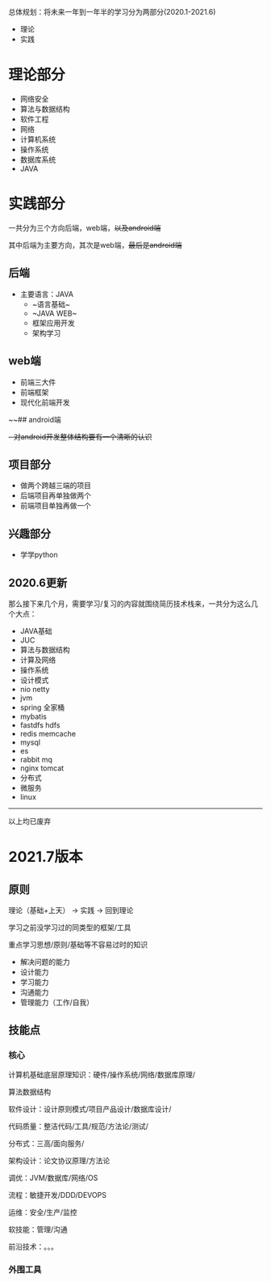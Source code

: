 
总体规划：将未来一年到一年半的学习分为两部分(2020.1-2021.6)

- 理论
- 实践

# 理论部分

- 网络安全
- 算法与数据结构
- 软件工程
- 网络
- 计算机系统
- 操作系统
- 数据库系统
- JAVA

# 实践部分

一共分为三个方向后端，web端，~~以及android端~~

其中后端为主要方向，其次是web端，~~最后是android端~~

## 后端

- 主要语言：JAVA
  - ~语言基础~
  - ~JAVA WEB~
  - 框架应用开发
  - 架构学习

## web端

- 前端三大件
- 前端框架
- 现代化前端开发

~~## android端
    
~~- 对android开发整体结构要有一个清晰的认识~~

## 项目部分

- 做两个跨越三端的项目
- 后端项目再单独做两个
- 前端项目单独再做一个

## 兴趣部分

- 学学python

## 2020.6更新

那么接下来几个月，需要学习/复习的内容就围绕简历技术栈来，一共分为这么几个大点：

- JAVA基础
- JUC
- 算法与数据结构
- 计算及网络
- 操作系统
- 设计模式
- nio netty
- jvm
- spring 全家桶
- mybatis
- fastdfs hdfs
- redis memcache
- mysql
- es
- rabbit mq
- nginx tomcat
- 分布式
- 微服务
- linux

----

以上均已废弃

# 2021.7版本

## 原则

理论（基础+上天） -> 实践 -> 回到理论

学习之前没学习过的同类型的框架/工具

重点学习思想/原则/基础等不容易过时的知识

- 解决问题的能力
- 设计能力
- 学习能力
- 沟通能力
- 管理能力（工作/自我）

## 技能点

### 核心

计算机基础底层原理知识：硬件/操作系统/网络/数据库原理/

算法数据结构

软件设计：设计原则模式/项目产品设计/数据库设计/

代码质量：整洁代码/工具/规范/方法论/测试/

分布式：三高/面向服务/

架构设计：论文协议原理/方法论

调优：JVM/数据库/网络/OS

流程：敏捷开发/DDD/DEVOPS

运维：安全/生产/监控

软技能：管理/沟通

前沿技术：。。。

### 外围工具


